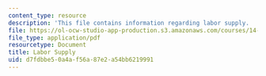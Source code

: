 ```yaml
---
content_type: resource
description: 'This file contains information regarding labor supply.  '
file: https://ol-ocw-studio-app-production.s3.amazonaws.com/courses/14-05-intermediate-macroeconomics-spring-2013/d7fdbbe50a4af56a87e2a54bb6219991_MIT14_05S13_LecNot_labsupp.pdf
file_type: application/pdf
resourcetype: Document
title: Labor Supply
uid: d7fdbbe5-0a4a-f56a-87e2-a54bb6219991
---
```


